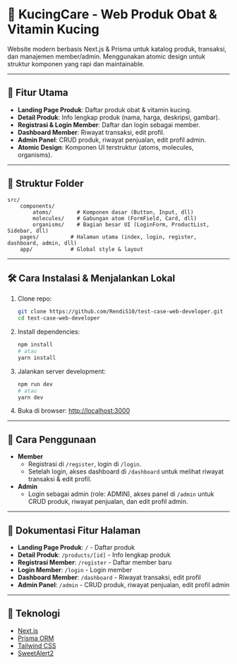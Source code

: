 # 🐾 KucingCare - Web Produk Obat & Vitamin Kucing

Website modern berbasis Next.js & Prisma untuk katalog produk, transaksi, dan manajemen member/admin. Menggunakan atomic design untuk struktur komponen yang rapi dan maintainable.

---

## 🚀 Fitur Utama

- **Landing Page Produk**: Daftar produk obat & vitamin kucing.
- **Detail Produk**: Info lengkap produk (nama, harga, deskripsi, gambar).
- **Registrasi & Login Member**: Daftar dan login sebagai member.
- **Dashboard Member**: Riwayat transaksi, edit profil.
- **Admin Panel**: CRUD produk, riwayat penjualan, edit profil admin.
- **Atomic Design**: Komponen UI terstruktur (atoms, molecules, organisms).

---

## 📂 Struktur Folder

```
src/
	components/
		atoms/        # Komponen dasar (Button, Input, dll)
		molecules/    # Gabungan atom (FormField, Card, dll)
		organisms/    # Bagian besar UI (LoginForm, ProductList, Sidebar, dll)
	pages/          # Halaman utama (index, login, register, dashboard, admin, dll)
	app/            # Global style & layout
```

---

## 🛠️ Cara Instalasi & Menjalankan Lokal

1. Clone repo:
   ```bash
   git clone https://github.com/RendiS10/test-case-web-developer.git
   cd test-case-web-developer
   ```
2. Install dependencies:
   ```bash
   npm install
   # atau
   yarn install
   ```
3. Jalankan server development:
   ```bash
   npm run dev
   # atau
   yarn dev
   ```
4. Buka di browser: [http://localhost:3000](http://localhost:3000)

---

## 👤 Cara Penggunaan

- **Member**
  - Registrasi di `/register`, login di `/login`.
  - Setelah login, akses dashboard di `/dashboard` untuk melihat riwayat transaksi & edit profil.
- **Admin**
  - Login sebagai admin (role: ADMIN), akses panel di `/admin` untuk CRUD produk, riwayat penjualan, dan edit profil admin.

---

## 📄 Dokumentasi Fitur Halaman

- **Landing Page Produk**: `/` - Daftar produk
- **Detail Produk**: `/products/[id]` - Info lengkap produk
- **Registrasi Member**: `/register` - Daftar member baru
- **Login Member**: `/login` - Login member
- **Dashboard Member**: `/dashboard` - Riwayat transaksi, edit profil
- **Admin Panel**: `/admin` - CRUD produk, riwayat penjualan, edit profil admin

---

## 🔗 Teknologi

- [Next.js](https://nextjs.org)
- [Prisma ORM](https://www.prisma.io/)
- [Tailwind CSS](https://tailwindcss.com/)
- [SweetAlert2](https://sweetalert2.github.io/)

```

```

